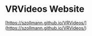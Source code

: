 
# VRVideos Website
[https://szollmann.github.io/VRVideos/]
(https://szollmann.github.io/VRVideos/)
